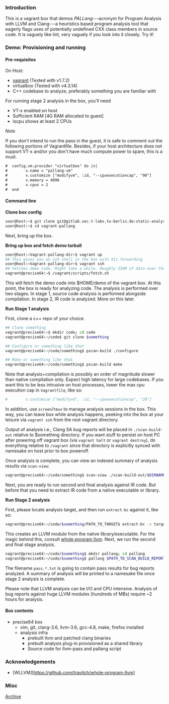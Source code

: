 ### Introduction

This is a vagrant box that demos *PALLang*---acronym for Program Analysis with LLVM and Clang---a heuristics based program analysis tool that eagerly flags uses of potentially undefined CXX class members in source code. It is vaguely like lint, very vaguely if you look into it closely. Try it!

### Demo: Provisioning and running

#### Pre-requisites

On Host:

- [vagrant][1] (Tested with v1.7.2)
- virtualbox (Tested with v4.3.14)
- C++ codebase to analyze, preferably something you are familiar with

For running stage 2 analysis in the box, you'll need

- VT-x enabled on host
- Sufficient RAM [4G RAM allocated to guest]
- lscpu shows at least 2 CPUs

*Note*

If you don't intend to run the pass in the guest, it is safe to comment out the following portions of Vagrantfile. Besides, if your host architecture does not support VT-x and/or you don't have much compute power to spare, this is a must.

```txt
#  config.vm.provider "virtualbox" do |v|
#        v.name = "pallang-vm"
#        v.customize ["modifyvm", :id, "--cpuexecutioncap", "90"]
#        v.memory = 4096
#        v.cpus = 2
#  end
```
 
#### Command line

**Clone box config**

```bash
user@host:~$ git clone git@gitlab.sec.t-labs.tu-berlin.de:static-analysis/vagrant-pallang.git
user@host:~$ cd vagrant-pallang
```

Next, bring up the box.

**Bring up box and fetch demo tarball**

```bash
user@host:<Vagrant-pallang-dir>$ vagrant up
## This gives you an ssh shell in the box with X11 forwarding
user@host:<Vagrant-pallang-dir>$ vagrant ssh
## Fetches demo code. Might take a while. Roughly 350M of data over the network.
vagrant@precise64:~$ /vagrant/scripts/fetch.sh
```

This will fetch the demo code into $HOME/demo of the vagrant box. At this point, the box is ready for analyzing code.
The analysis is performed over two stages. In stage 1, source code analysis is performed alongside compilation. In stage 2, IR code is analyzed. More on this later.

**Run Stage 1 analysis**

First, clone a c++ repo of your choice.

```bash
## Clone something
vagrant@precise64:~$ mkdir code; cd code
vagrant@precise64:~/code$ git clone $something

## Configure or something like that
vagrant@precise64:~/code/something$ pscan-build ./configure

## Make or something like that
vagrant@precise64:~/code/something$ pscan-build make
```

Note that analysis+compilation is possibly an order of magnitude slower than native compilation only. Expect high latency for large codebases. If you want this to be less intrusive on host processes, lower the max cpu execution cap in `Vagrantfile`, like so:

```bash
#        v.customize ["modifyvm", :id, "--cpuexecutioncap", "20"]
```

In addition, use `screen`/`tmux` to manage analysis sessions in the box. This way, you can leave box while analysis happens, peeking into the box at your leisure via `vagrant ssh` from the root vagrant directory.

Output of analysis i.e., Clang SA bug reports will be placed in `./scan-build-out` relative to $something directory. If you want stuff to persist on host PC after powering off vagrant box (via `vagrant halt` or `vagrant destroy`), do everything relative to `/vagrant` since that directory is explicitly synced with namesake on host prior to box poweroff.

Once analysis is complete, you can view an indexed summary of analysis results via `scan-view`:

```bash
vagrant@precise64:~/code/something$ scan-view ./scan-build-out/$DIRNAME
```

Next, you are ready to run second and final analysis against IR code. But before that you need to extract IR code from a native executable or library.

**Run Stage 2 analysis**

First, please locate analysis target, and then run `extract-bc` against it, like so:

```bash
vagrant@precise64:~/code/$something/PATH_TO_TARGET$ extract-bc -v target
```

This creates an LLVM module from the native library/executable. For the magic behind this, consult [whole program llvm][2].
Next, we run the second and final stage analysis.


```bash
vagrant@precise64:~/code/$something$ mkdir pallang; cd pallang
vagrant@precise64:~/code/$something$ pallang $PATH_TO_SCAN_BUILD_REPORTS $PATH_TO_BC_TARGET --wpa &
```

The filename `pass.*.txt` is going to contain pass results for bug reports analyzed. A summary of analysis will be printed to a namesake file once stage 2 analysis is complete.

Please note that LLVM analysis can be I/O and CPU intensive. Analysis of bug reports against huge LLVM modules (hundreds of MBs) require ~2 hours for analysis.

#### Box contents

- precise64 box
  - vim, git, clang-3.6, llvm-3.6, gcc-4.8, make, firefox installed
  - analysis infra
    - prebuilt llvm and patched clang binaries
    - prebuilt analysis plug-in provisioned as a shared library
    - Source code for llvm-pass and pallang script

[1]: https://www.vagrantup.com/
[2]: https://github.com/travitch/whole-program-llvm

### Acknowledgements

- [WLLVM][https://github.com/travitch/whole-program-llvm]

### Misc

[Archive](Archive)
